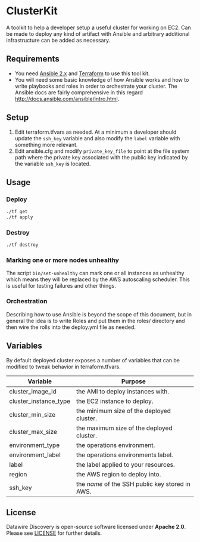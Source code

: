 # ClusterKit

A toolkit to help a developer setup a useful cluster for working on EC2. Can be made to deploy any kind of artifact with Ansible and arbitrary additional infrastructure can be added as necessary.

## Requirements

- You need [Ansible 2.x](http://docs.ansible.com/ansible/intro_installation.html) and [Terraform](https://www.terraform.io/downloads.html) to use this tool kit.
- You will need some basic knowledge of how Ansible works and how to write playbooks and roles in order to orchestrate your cluster. The Ansible docs are fairly comprehensive in this regard http://docs.ansible.com/ansible/intro.html.

## Setup

1. Edit terraform.tfvars as needed. At a minimum a developer should update the `ssh_key` variable and also modify the `label` variable with something more relevant.
2. Edit ansible.cfg and modify `private_key_file` to point at the file system path where the private key associated with the public key indicated by the variable `ssh_key` is located.

## Usage

### Deploy

```bash
./tf get 
./tf apply
```

### Destroy

```bash
./tf destroy
```

### Marking one or more nodes unhealthy

The script `bin/set-unhealthy` can mark one or all instances as unhealthy which means they will be replaced by the AWS autoscaling scheduler. This is useful for testing failures and other things.

### Orchestration

Describing how to use Ansible is beyond the scope of this document, but in general the idea is to write Roles and put them in the roles/ directory and then wire the rolls into the deploy.yml file as needed.

## Variables

By default deployed cluster exposes a number of variables that can be modified to tweak behavior in terraform.tfvars.

| Variable              | Purpose                                         |
|-----------------------|-------------------------------------------------|
| cluster_image_id      | the AMI to deploy instances with.               | 
| cluster_instance_type | the EC2 instance to deploy.                     |
| cluster_min_size      | the minimum size of the deployed cluster.       | 
| cluster_max_size      | the maximum size of the deployed cluster.       |
| environment_type      | the operations environment.                     |
| environment_label     | the operations environments label.              |
| label                 | the label applied to your resources.            |
| region                | the AWS region to deploy into.                  |
| ssh_key               | the *name* of the SSH public key stored in AWS. |

## License 

Datawire Discovery is open-source software licensed under **Apache 2.0**. Please see [LICENSE](LICENSE) for further details.